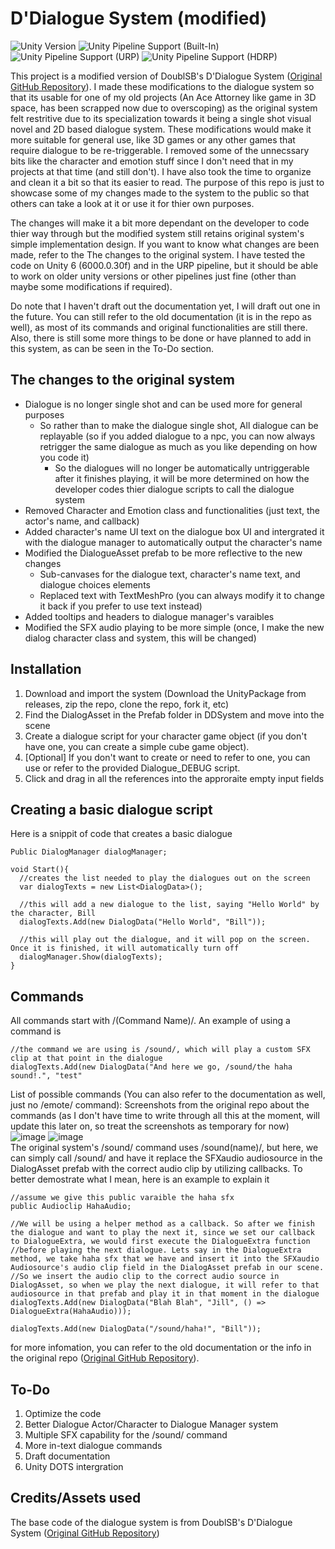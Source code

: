 # D'Dialogue System (modified)
![Unity Version](https://img.shields.io/badge/Unity-6000.0.30%30LTS%2B-blueviolet?logo=unity)
![Unity Pipeline Support (Built-In)](https://img.shields.io/badge/BiRP_✔️-darkgreen?logo=unity)
![Unity Pipeline Support (URP)](https://img.shields.io/badge/URP_✔️-blue?logo=unity)
![Unity Pipeline Support (HDRP)](https://img.shields.io/badge/HDRP_✔️-darkred?logo=unity)

This project is a modified version of DoublSB's D'Dialogue System ([Original GitHub Repository](https://github.com/DoublSB/UnityDialogAsset/tree/master)). I made these modifications to the dialogue system so that its usable for one of my old projects
(An Ace Attorney like game in 3D space, has been scrapped now due to overscoping) as the original system felt restritive due to its specialization towards it being a single shot visual novel and 2D based dialogue system. These modifications would make it more 
suitable for general use, like 3D games or any other games that require dialogue to be re-triggerable. I removed some of the unnecssary bits like the character and emotion stuff since I don't need that in my projects at that time (and still don't). I have also 
took the time to organize and clean it a bit so that its easier to read. The purpose of this repo is just to showcase some of my changes made to the system to the public so that others can take a look at it or use it for thier own purposes. 

The changes will make it a bit more dependant on the developer to code thier way through but the modified system still retains original system's simple implementation design. If you want to know what changes are been made, refer to the The changes to the original system.
I have tested the code on Unity 6 (6000.0.30f) and in the URP pipeline, but it should be able to work on older unity versions or other pipelines just fine (other than maybe some modifications if required).

Do note that I haven't draft out the documentation yet, I will draft out one in the future. You can still refer to the old documentation (it is in the repo as well), as most of its commands and original functionalities are still there. Also, there is still some
more things to be done or have planned to add in this system, as can be seen in the To-Do section.

## The changes to the original system
- Dialogue is no longer single shot and can be used more for general purposes
  - So rather than to make the dialogue single shot, All dialogue can be replayable (so if you added dialogue to a npc, you can now always retrigger the same dialogue as much as you like depending on how you code it)
    - So the dialogues will no longer be automatically untriggerable after it finishes playing, it will be more determined on how the developer codes thier dialogue scripts to call the dialogue system
- Removed Character and Emotion class and functionalities (just text, the actor's name, and callback)
- Added character's name UI text on the dialogue box UI and intergrated it with the dialogue manager to automatically output the character's name
- Modified the DialogueAsset prefab to be more reflective to the new changes
  - Sub-canvases for the dialogue text, character's name text, and dialogue choices elements
  - Replaced text with TextMeshPro (you can always modify it to change it back if you prefer to use text instead)
- Added tooltips and headers to dialogue manager's varaibles
- Modified the SFX audio playing to be more simple (once, I make the new dialog character class and system, this will be changed)

## Installation
1. Download and import the system (Download the UnityPackage from releases, zip the repo, clone the repo, fork it, etc)
2. Find the DialogAsset in the Prefab folder in DDSystem and move into the scene
3. Create a dialogue script for your character game object (if you don't have one, you can create a simple cube game object). 
4. [Optional] If you don't want to create or need to refer to one, you can use or refer to the provided Dialogue_DEBUG script.
5. Click and drag in all the references into the approraite empty input fields

## Creating a basic dialogue script
Here is a snippit of code that creates a basic dialogue
```
Public DialogManager dialogManager;

void Start(){
  //creates the list needed to play the dialogues out on the screen
  var dialogTexts = new List<DialogData>();

  //this will add a new dialogue to the list, saying "Hello World" by the character, Bill
  dialogTexts.Add(new DialogData("Hello World", "Bill"));

  //this will play out the dialogue, and it will pop on the screen. Once it is finished, it will automatically turn off
  dialogManager.Show(dialogTexts);
}
```

## Commands
All commands start with /(Command Name)/. An example of using a command is
```
//the command we are using is /sound/, which will play a custom SFX clip at that point in the dialogue
dialogTexts.Add(new DialogData("And here we go, /sound/the haha sound!.", "test"
```
List of possible commands (You can also refer to the documentation as well, just no /emote/ command):
Screenshots from the original repo about the commands (as I don't have time to write through all this at the moment, will update this later on, so treat the screenshots as temporary for now)
![image](https://github.com/user-attachments/assets/d9e1d5c0-3036-4fd8-ac36-42f5dd5062c2)
![image](https://github.com/user-attachments/assets/4b553556-62e2-4694-800b-dc40b3a46a8c)
<br>
The original system's /sound/ command uses /sound(name)/, but here, we can simply call /sound/ and have it replace the SFXaudio audiosource in the DialogAsset prefab
with the correct audio clip by utilizing callbacks. To better demostrate what I mean, here is an example to explain it
```
//assume we give this public varaible the haha sfx
public Audioclip HahaAudio;

//We will be using a helper method as a callback. So after we finish the dialogue and want to play the next it, since we set our callback to DialogueExtra, we would first execute the DialogueExtra function
//before playing the next dialogue. Lets say in the DialogueExtra method, we take haha sfx that we have and insert it into the SFXaudio Audiosource's audio clip field in the DialogAsset prefab in our scene.
//So we insert the audio clip to the correct audio source in DialogAsset, so when we play the next dialogue, it will refer to that audiosource in that prefab and play it in that moment in the dialogue
dialogTexts.Add(new DialogData("Blah Blah", "Jill", () => DialogueExtra(HahaAudio)));

dialogTexts.Add(new DialogData("/sound/haha!", "Bill"));
```

for more infomation, you can refer to the old documentation or the info in the original repo ([Original GitHub Repository](https://github.com/DoublSB/UnityDialogAsset/tree/master)).

## To-Do
1. Optimize the code
2. Better Dialogue Actor/Character to Dialogue Manager system
3. Multiple SFX capability for the /sound/ command
4. More in-text dialogue commands
5. Draft documentation
6. Unity DOTS intergration

## Credits/Assets used
The base code of the dialogue system is from DoublSB's D'Dialogue System ([Original GitHub Repository](https://github.com/DoublSB/UnityDialogAsset/tree/master))
